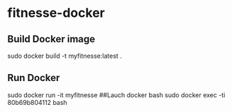 # fitnesse-docker
## Build Docker image
sudo docker build -t myfitnesse:latest .
## Run Docker
sudo docker run -it myfitnesse
##Lauch docker bash
sudo docker exec -ti 80b69b804112 bash
